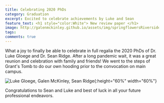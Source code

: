```yaml
---
title: Celebrating 2020 PhDs
category: Graduation
excerpt: Excited to celebrate achievements by Luke and Sean
feature_text: <h1 style="color:White"> New review paper </h1>
image: http://galenmckinley.github.io/assets/img/springflowersRiversidepark2020.jpg
tags: 
comments: true
---
```


What a joy to finally be able to celebrate in full regalia the 2020 PhDs of Dr. Luke Gloege and Dr. Sean Ridge. After a long pandemic wait, it was a great reunion and celebration with family and friends! We went to the steps of Grant's Tomb to do our own hooding prior to the convocation on main campus. 

![Luke Gloege, Galen McKinley, Sean Ridge]({{site.baseurl}}/assets/img/Luke_Sean_Galen_15May2022.jpg){:height="60%" width="60%"} 

Congratulations to Sean and Luke and best of luck in all your future professional endeavors. 